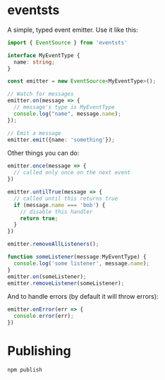 # eventsts

A simple, typed event emitter.  Use it like this:

```typescript
import { EventSource } from 'eventsts'

interface MyEventType {
  name: string;
}

const emitter = new EventSource<MyEventType>();

// Watch for messages
emitter.on(message => {
  // message's type is MyEventType
  console.log("name", message.name);
});

// Emit a message
emitter.emit({name: 'something'});
```

Other things you can do:

```typescript
emitter.once(message => {
  // called only once on the next event
})

emitter.untilTrue(message => {
  // called until this returns true
  if (message.name === 'bob') {
    // disable this handler
    return true;
  }
})

emitter.removeAllListeners();

function someListener(message:MyEventType) {
  console.log('some listener', message.name);
}
emitter.on(someListener);
emitter.removeListener(someListener);
```

And to handle errors (by default it will throw errors):

```typescript
emitter.onError(err => {
  console.error(err);
})
```


# Publishing


    npm publish